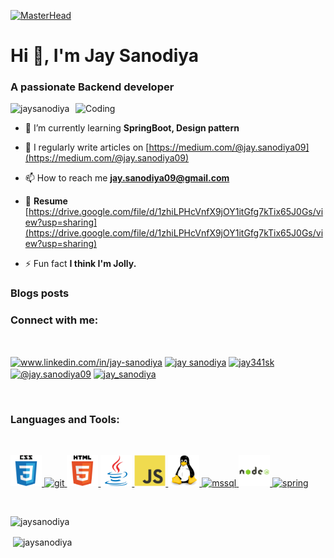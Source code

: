 [![MasterHead](https://imgs.search.brave.com/oZjW8wbgQnJEzhSTuvYvlgoxrDR5UkUstp9wrUnuk2k/rs:fit:1200:626:1/g:ce/aHR0cHM6Ly9tZWRp/YS1mYXN0bHkuaGFj/a2VyZWFydGguY29t/L21lZGlhL2hhY2th/dGhvbi9zYXBpZW50/LWphdmEtZGV2ZWxv/cGVyLWhpcmluZy0y/MDE5L2ltYWdlcy8z/ZDZlNGVlNDllLWhh/Y2tlci5naWY.gif)](JaySanodiya)
<h1 align="left">Hi 👋, I'm Jay Sanodiya</h1>
<h3 align="left">A passionate Backend developer</h3>

<img align="right" alt="Coding" width="400" src="https://www.sayyadimran.com/wp-content/uploads/2021/02/senior-front-end-developer-openings-1.gif">

<p align="left"> <img src="https://komarev.com/ghpvc/?username=jaysanodiya&label=Profile%20views&color=0e75b6&style=flat" alt="jaysanodiya" /> </p>

<!-- <p align="left"> <a href="https://github.com/ryo-ma/github-profile-trophy"><img src="https://github-profile-trophy.vercel.app/?username=jaysanodiya" alt="jaysanodiya" /></a> </p> -->

- 🌱 I’m currently learning **SpringBoot, Design pattern**

- 📝 I regularly write articles on [https://medium.com/@jay.sanodiya09](https://medium.com/@jay.sanodiya09)

- 📫 How to reach me **jay.sanodiya09@gmail.com**

- 📄 **Resume** [https://drive.google.com/file/d/1zhiLPHcVnfX9jOY1itGfg7kTix65J0Gs/view?usp=sharing](https://drive.google.com/file/d/1zhiLPHcVnfX9jOY1itGfg7kTix65J0Gs/view?usp=sharing)

- ⚡ Fun fact **I think I'm Jolly.**

### Blogs posts
<!-- BLOG-POST-LIST:START -->
<!-- BLOG-POST-LIST:END -->

<h3 align="left" >Connect with me:</h3>
<br/>
<p align="left">
<a href="https://linkedin.com/in/www.linkedin.com/in/jay-sanodiya" target="blank"><img align="center" src="https://raw.githubusercontent.com/rahuldkjain/github-profile-readme-generator/master/src/images/icons/Social/linked-in-alt.svg" alt="www.linkedin.com/in/jay-sanodiya" height="40" width="50" /></a>
<a href="https://fb.com/jay sanodiya" target="blank"><img align="center" src="https://raw.githubusercontent.com/rahuldkjain/github-profile-readme-generator/master/src/images/icons/Social/facebook.svg" alt="jay sanodiya" height="40" width="50" /></a>
<a href="https://instagram.com/jay341sk" target="blank"><img align="center" src="https://raw.githubusercontent.com/rahuldkjain/github-profile-readme-generator/master/src/images/icons/Social/instagram.svg" alt="jay341sk" height="40" width="50" /></a>
<a href="https://medium.com/@jay.sanodiya09" target="blank"><img align="center" src="https://raw.githubusercontent.com/rahuldkjain/github-profile-readme-generator/master/src/images/icons/Social/medium.svg" alt="@jay.sanodiya09" height="40" width="50" /></a>
<a href="https://www.leetcode.com/jay_sanodiya" target="blank"><img align="center" src="https://raw.githubusercontent.com/rahuldkjain/github-profile-readme-generator/master/src/images/icons/Social/leet-code.svg" alt="jay_sanodiya" height="40" width="50" /></a>
</p>
<br/>
<h3 align="left">Languages and Tools:</h3>
<br/>
<p align="left"> <a href="https://www.w3schools.com/css/" target="_blank" rel="noreferrer"> <img src="https://raw.githubusercontent.com/devicons/devicon/master/icons/css3/css3-original-wordmark.svg" alt="css3" width="50" height="50"/> </a> <a href="https://git-scm.com/" target="_blank" rel="noreferrer"> <img src="https://www.vectorlogo.zone/logos/git-scm/git-scm-icon.svg" alt="git"width="50" height="50"/> </a> <a href="https://www.w3.org/html/" target="_blank" rel="noreferrer"> <img src="https://raw.githubusercontent.com/devicons/devicon/master/icons/html5/html5-original-wordmark.svg" alt="html5"width="50" height="50"/> </a> <a href="https://www.java.com" target="_blank" rel="noreferrer"> <img src="https://raw.githubusercontent.com/devicons/devicon/master/icons/java/java-original.svg" alt="java"width="50" height="50"/> </a> <a href="https://developer.mozilla.org/en-US/docs/Web/JavaScript" target="_blank" rel="noreferrer"> <img src="https://raw.githubusercontent.com/devicons/devicon/master/icons/javascript/javascript-original.svg" alt="javascript"width="50" height="50"/> </a> <a href="https://www.linux.org/" target="_blank" rel="noreferrer"> <img src="https://raw.githubusercontent.com/devicons/devicon/master/icons/linux/linux-original.svg" alt="linux"width="50" height="50"/> </a> <a href="https://www.microsoft.com/en-us/sql-server" target="_blank" rel="noreferrer"> <img src="https://www.svgrepo.com/show/303229/microsoft-sql-server-logo.svg" alt="mssql"width="50" height="50"/> </a> <a href="https://nodejs.org" target="_blank" rel="noreferrer"> <img src="https://raw.githubusercontent.com/devicons/devicon/master/icons/nodejs/nodejs-original-wordmark.svg" alt="nodejs"width="50" height="50"/> </a> <a href="https://spring.io/" target="_blank" rel="noreferrer"> <img src="https://www.vectorlogo.zone/logos/springio/springio-icon.svg" alt="spring"width="50" height="50"/> </a> </p>

<br/>

<p><img align="left" src="https://github-readme-stats.vercel.app/api/top-langs?username=jaysanodiya&show_icons=true&locale=en&layout=compact" alt="jaysanodiya" /></p>

<br/>

<p>&nbsp;<img align="center" src="https://github-readme-stats.vercel.app/api?username=jaysanodiya&show_icons=true&locale=en" alt="jaysanodiya" /></p>

<!-- <p><img align="center" src="https://github-readme-streak-stats.herokuapp.com/?user=jaysanodiya&" alt="jaysanodiya" /></p> -->
